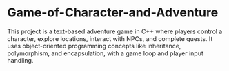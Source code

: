 # Game-of-Character-and-Adventure
This project is a text-based adventure game in C++ where players control a character, explore locations, interact with NPCs, and complete quests. It uses object-oriented programming concepts like inheritance, polymorphism, and encapsulation, with a game loop and player input handling.

